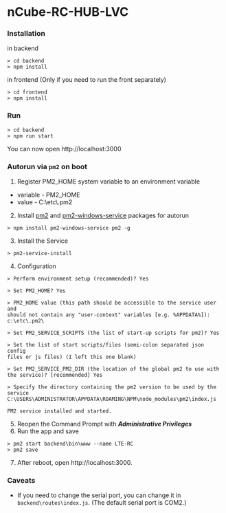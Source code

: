 # nCube-RC-HUB-LVC

### Installation
in backend
```shell
> cd backend
> npm install 
```
in frontend (Only if you need to run the front separately)
```shell
> cd frontend
> npm install
```

### Run
```shell
> cd backend
> npm run start
```
You can now open http://localhost:3000

### Autorun via `pm2` on boot
1. Register PM2_HOME system variable to an environment variable
- variable - PM2_HOME
- value - C:\etc\\.pm2

2. Install [pm2](https://pm2.keymetrics.io/) and [pm2-windows-service](https://github.com/jon-hall/pm2-windows-service) packages for autorun
```shell
> npm install pm2-windows-service pm2 -g
```
3. Install the Service
```shell
> pm2-service-install
```
4. Configuration
```shell
> Perform environment setup (recommended)? Yes

> Set PM2_HOME? Yes

> PM2_HOME value (this path should be accessible to the service user and
should not contain any "user-context" variables [e.g. %APPDATA%]): c:\etc\.pm2\

> Set PM2_SERVICE_SCRIPTS (the list of start-up scripts for pm2)? Yes

> Set the list of start scripts/files (semi-colon separated json config
files or js files) (I left this one blank)

> Set PM2_SERVICE_PM2_DIR (the location of the global pm2 to use with the service)? [recommended] Yes

> Specify the directory containing the pm2 version to be used by the
service C:\USERS\ADMINISTRATOR\APPDATA\ROAMING\NPM\node_modules\pm2\index.js

PM2 service installed and started.
```
5. Reopen the Command Prompt with ***Administrative Privileges***
6. Run the app and save
```shell
> pm2 start backend\bin\www --name LTE-RC
> pm2 save   
```
7. After reboot, open http://localhost:3000.

### Caveats
- If you need to change the serial port, you can change it in `backend\routes\index.js`. (The default serial port is COM2.)

